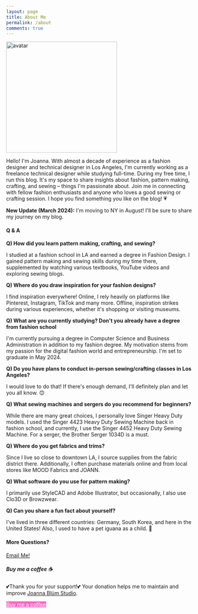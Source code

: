 ```yaml
---
layout: page
title: About Me
permalink: /about
comments: true
---
```


<div class="row justify-content-between">
<div class="col-md-8 pr-5">

<p class="mb-5">
  <img class="shadow-lg rounded-circle" src="{{site.baseurl}}/assets/images/avatar.png" alt="avatar" style="width: 300px;" /></p>
<p>Hello! I'm Joanna. With almost a decade of experience as a fashion designer and technical designer in Los Angeles, I'm currently working as a freelance technical designer while studying full-time. During my free time, I run this blog. It's my space to share insights about fashion, pattern making, crafting, and sewing – things I'm passionate about. Join me in connecting with fellow fashion enthusiasts and anyone who loves a good sewing or crafting session. I hope you find something you like on the blog! 💗 </p>

<p><strong>New Update (March 2024):</strong> I'm moving to NY in August! I'll be sure to share my journey on my blog.</p>

<h4>Q & A</h4>

<p><strong>Q) How did you learn pattern making, crafting, and sewing?</strong></p>
<p>I studied at a fashion school in LA and earned a degree in Fashion Design. I gained pattern making and sewing skills during my time there, supplemented by watching various textbooks, YouTube videos and exploring sewing blogs.</p>
<p><strong>Q) Where do you draw inspiration for your fashion designs?</strong></p>
<p>I find inspiration everywhere! Online, I rely heavily on platforms like Pinterest, Instagram, TikTok and many more. Offline, inspiration strikes during various experiences, whether it's shopping or visiting museums.</p>
<p><strong>Q) What are you currently studying? Don't you already have a degree from fashion school</strong></p>
<p>I'm currently pursuing a degree in Computer Science and Business Administration in addition to my fashion degree. My motivation stems from my passion for the digital fashion world and entrepreneurship. I'm set to graduate in May 2024.</p>
<p><strong>Q) Do you have plans to conduct in-person sewing/crafting classes in Los Angeles?</strong></p>
<p>I would love to do that! If there's enough demand, I'll definitely plan and let you all know. 😊 </p>
<p><strong>Q) What sewing machines and sergers do you recommend for beginners?</strong></p>
<p>While there are many great choices, I personally love Singer Heavy Duty models. I used the Singer 4423 Heavy Duty Sewing Machine back in fashion school, and currently, I use the Singer 4452 Heavy Duty Sewing Machine. For a serger, the Brother Serger 1034D is a must.</p>
<p><strong>Q) Where do you get fabrics and trims?</strong></p>
<p>Since I live so close to downtown LA, I source supplies from the fabric district there. Additionally, I often purchase materials online and from local stores like MOOD Fabrics and JOANN.</p>
<p><strong>Q) What software do you use for pattern making?</strong></p>
<p>I primarily use StyleCAD and Adobe Illustrator, but occasionally, I also use Clo3D or Browzwear.</p>
<p><strong>Q) Can you share a fun fact about yourself?</strong></p>
<p>I've lived in three different countries: Germany, South Korea, and here in the United States! Also, I used to have a pet iguana as a child. 🦎 </p>



<h4>More Questions?</h4>

<p><a href="{{ site.baseurl }}/contact">Email Me! </a></p>

</div>

<div class="col-md-4">

<div class="sticky-top sticky-top-80">
<h5>Buy me a coffee ☕ </h5>

<p>💕Thank you for your support!💕 Your donation helps me to maintain and improve <a target="_blank" href="https://www.joannablumstudio.com/">Joanna Blüm Studio</a>.</p>

<a target="_blank" href="https://www.buymeacoffee.com/joannablumstudio/" class="btn btn-pink">Buy me a coffee</a>

</div>
</div>
</div>

<style>
  .btn-pink {
    background-color: #FF66C4;
    color: white; /* You can adjust the text color accordingly */
  }

   .btn-pink:hover {
    background-color: #FF99D8; /* Lighter pink color on hover */
    color: white;
  }

</style>